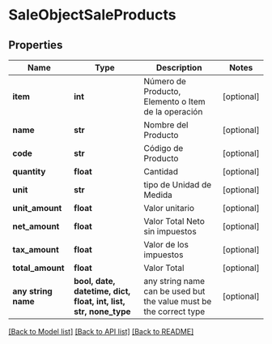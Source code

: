 # SaleObjectSaleProducts


## Properties
Name | Type | Description | Notes
------------ | ------------- | ------------- | -------------
**item** | **int** | Número de Producto, Elemento o Item de la operación | [optional] 
**name** | **str** | Nombre del Producto | [optional] 
**code** | **str** | Código de Producto | [optional] 
**quantity** | **float** | Cantidad | [optional] 
**unit** | **str** | tipo de Unidad de Medida | [optional] 
**unit_amount** | **float** | Valor unitario | [optional] 
**net_amount** | **float** | Valor Total Neto sin impuestos | [optional] 
**tax_amount** | **float** | Valor de los impuestos | [optional] 
**total_amount** | **float** | Valor Total | [optional] 
**any string name** | **bool, date, datetime, dict, float, int, list, str, none_type** | any string name can be used but the value must be the correct type | [optional]

[[Back to Model list]](../README.md#documentation-for-models) [[Back to API list]](../README.md#documentation-for-api-endpoints) [[Back to README]](../README.md)


